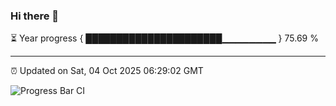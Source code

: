 ### Hi there 👋

⏳ Year progress { ██████████████████████▁▁▁▁▁▁▁▁ } 75.69 %

---

⏰ Updated on Sat, 04 Oct 2025 06:29:02 GMT

![Progress Bar CI](https://github.com/liununu/liununu/workflows/Progress%20Bar%20CI/badge.svg)
